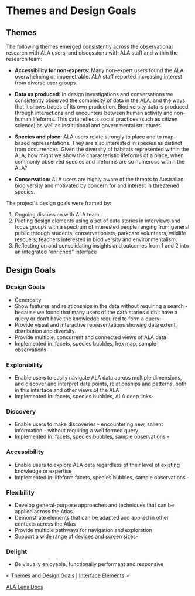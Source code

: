 # Themes and Design Goals

## Themes

The following themes emerged consistently across the observational research with ALA users, and discussions with ALA staff and within the research team:

- **Accessibility for non-experts:** Many non-expert users found the ALA overwhelming or impenetrable. ALA staff reported increasing interest from diverse user groups. 

- **Data as produced:** In design investigations and conversations we consistently observed the complexity of data in the ALA, and the ways that it shows traces of its own production. Biodiversity data is produced through interactions and encounters between human activity and non-human lifeforms. This data reflects social practices (such as citizen science) as well as institutional and governmental structures. 

- **Species and place:** ALA users relate strongly to place and to map-based representations. They are also interested in species as distinct from occurrences.
Given the diversity of habitats represented within the ALA, how might we show the characteristic lifeforms of a place, when commonly observed species and lifeforms are so numerous within the ALA?  

- **Conservation:** ALA users are highly aware of the threats to Australian biodiversity and motivated by concern for and interest in threatened species.


The project's design goals were framed by:
1. Ongoing discussion with ALA team
2. Piloting design elements using a set of data stories in interviews and focus groups with a spectrum of interested people ranging from general public through students, conservationists, parkcare volunteers, wildlife rescuers, teachers interested in biodiversity and environmentalism.
3. Reflecting on and consolidating insights and outcomes from 1 and 2 into an integrated “enriched” interface 


## Design Goals

### Design Goals
- Generosity
- Show features and relationships in the data without requiring a search - because we found that many users of the data stories didn’t have a query or don’t have the knowledge required to form a query; 
- Provide visual and interactive representations showing data extent, distribution and diversity.
- Provide multiple, concurrent and connected views of ALA data
- Implemented in: facets, species bubbles, hex map, sample observations- 

### Explorability
- Enable users to easily navigate ALA data across multiple dimensions, and discover and interpret data points, relationships and patterns, both in this interface and other views of the ALA
- Implemented in: facets, species bubbles, ALA deep links- 

### Discovery
- Enable users to make discoveries - encountering new, salient information - without requiring a well formed query
- Implemented in: facets, species bubbles, sample observations  - 

### Accessibility
- Enable users to explore ALA data regardless of their level of existing knowledge or expertise
- Implemented in: lifeform facets, species bubbles, sample observations  - 

### Flexibility
- Develop general-purpose approaches and techniques that can be applied across the Atlas.
- Demonstrate elements that can be adapted and applied in other contexts across the Atlas
- Provide multiple pathways for navigation and exploration
- Support a wide range of devices and screen sizes- 

### Delight
- Be visually enjoyable, functionally performant and responsive 


< [Themes and Design Goals](themes-goals.md)  |  [Interface Elements](interface-elements.md) > 

[ALA Lens Docs](../README.md)


